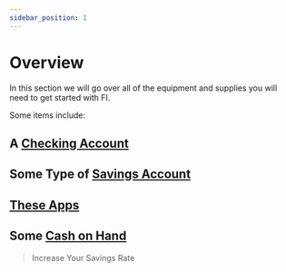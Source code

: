 ```yaml
---
sidebar_position: 1
---
```


# Overview

In this section we will go over all of the equipment and supplies you will need to get started with FI.

Some items include:

## A [Checking Account](checking-account.md) 

## Some Type of [Savings Account](savings-ef.md)

## [These Apps](apps.md) 

## Some [Cash on Hand](cash-on-hand.md)

>Increase Your Savings Rate